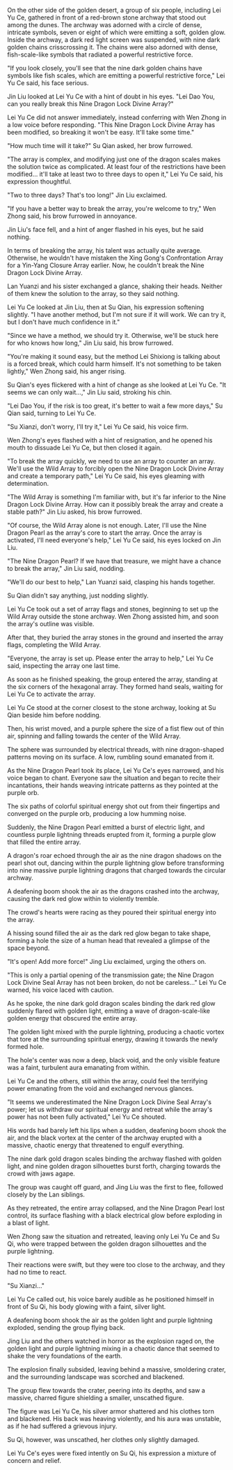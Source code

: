 On the other side of the golden desert, a group of six people, including Lei Yu Ce, gathered in front of a red-brown stone archway that stood out among the dunes. The archway was adorned with a circle of dense, intricate symbols, seven or eight of which were emitting a soft, golden glow. Inside the archway, a dark red light screen was suspended, with nine dark golden chains crisscrossing it. The chains were also adorned with dense, fish-scale-like symbols that radiated a powerful restrictive force.

"If you look closely, you'll see that the nine dark golden chains have symbols like fish scales, which are emitting a powerful restrictive force," Lei Yu Ce said, his face serious.

Jin Liu looked at Lei Yu Ce with a hint of doubt in his eyes. "Lei Dao You, can you really break this Nine Dragon Lock Divine Array?"

Lei Yu Ce did not answer immediately, instead conferring with Wen Zhong in a low voice before responding. "This Nine Dragon Lock Divine Array has been modified, so breaking it won't be easy. It'll take some time."

"How much time will it take?" Su Qian asked, her brow furrowed.

"The array is complex, and modifying just one of the dragon scales makes the solution twice as complicated. At least four of the restrictions have been modified... it'll take at least two to three days to open it," Lei Yu Ce said, his expression thoughtful.

"Two to three days? That's too long!" Jin Liu exclaimed.

"If you have a better way to break the array, you're welcome to try," Wen Zhong said, his brow furrowed in annoyance.

Jin Liu's face fell, and a hint of anger flashed in his eyes, but he said nothing.

In terms of breaking the array, his talent was actually quite average. Otherwise, he wouldn't have mistaken the Xing Gong's Confrontation Array for a Yin-Yang Closure Array earlier. Now, he couldn't break the Nine Dragon Lock Divine Array.

Lan Yuanzi and his sister exchanged a glance, shaking their heads. Neither of them knew the solution to the array, so they said nothing.

Lei Yu Ce looked at Jin Liu, then at Su Qian, his expression softening slightly. "I have another method, but I'm not sure if it will work. We can try it, but I don't have much confidence in it."

"Since we have a method, we should try it. Otherwise, we'll be stuck here for who knows how long," Jin Liu said, his brow furrowed.

"You're making it sound easy, but the method Lei Shixiong is talking about is a forced break, which could harm himself. It's not something to be taken lightly," Wen Zhong said, his anger rising.

Su Qian's eyes flickered with a hint of change as she looked at Lei Yu Ce. "It seems we can only wait...," Jin Liu said, stroking his chin.

"Lei Dao You, if the risk is too great, it's better to wait a few more days," Su Qian said, turning to Lei Yu Ce.

"Su Xianzi, don't worry, I'll try it," Lei Yu Ce said, his voice firm.

Wen Zhong's eyes flashed with a hint of resignation, and he opened his mouth to dissuade Lei Yu Ce, but then closed it again.

"To break the array quickly, we need to use an array to counter an array. We'll use the Wild Array to forcibly open the Nine Dragon Lock Divine Array and create a temporary path," Lei Yu Ce said, his eyes gleaming with determination.

"The Wild Array is something I'm familiar with, but it's far inferior to the Nine Dragon Lock Divine Array. How can it possibly break the array and create a stable path?" Jin Liu asked, his brow furrowed.

"Of course, the Wild Array alone is not enough. Later, I'll use the Nine Dragon Pearl as the array's core to start the array. Once the array is activated, I'll need everyone's help," Lei Yu Ce said, his eyes locked on Jin Liu.

"The Nine Dragon Pearl? If we have that treasure, we might have a chance to break the array," Jin Liu said, nodding.

"We'll do our best to help," Lan Yuanzi said, clasping his hands together.

Su Qian didn't say anything, just nodding slightly.

Lei Yu Ce took out a set of array flags and stones, beginning to set up the Wild Array outside the stone archway. Wen Zhong assisted him, and soon the array's outline was visible.

After that, they buried the array stones in the ground and inserted the array flags, completing the Wild Array.

"Everyone, the array is set up. Please enter the array to help," Lei Yu Ce said, inspecting the array one last time.

As soon as he finished speaking, the group entered the array, standing at the six corners of the hexagonal array. They formed hand seals, waiting for Lei Yu Ce to activate the array.

Lei Yu Ce stood at the corner closest to the stone archway, looking at Su Qian beside him before nodding.

Then, his wrist moved, and a purple sphere the size of a fist flew out of thin air, spinning and falling towards the center of the Wild Array.

The sphere was surrounded by electrical threads, with nine dragon-shaped patterns moving on its surface. A low, rumbling sound emanated from it.

As the Nine Dragon Pearl took its place, Lei Yu Ce's eyes narrowed, and his voice began to chant.
Everyone saw the situation and began to recite their incantations, their hands weaving intricate patterns as they pointed at the purple orb.

The six paths of colorful spiritual energy shot out from their fingertips and converged on the purple orb, producing a low humming noise.

Suddenly, the Nine Dragon Pearl emitted a burst of electric light, and countless purple lightning threads erupted from it, forming a purple glow that filled the entire array.

A dragon's roar echoed through the air as the nine dragon shadows on the pearl shot out, dancing within the purple lightning glow before transforming into nine massive purple lightning dragons that charged towards the circular archway.

A deafening boom shook the air as the dragons crashed into the archway, causing the dark red glow within to violently tremble.

The crowd's hearts were racing as they poured their spiritual energy into the array.

A hissing sound filled the air as the dark red glow began to take shape, forming a hole the size of a human head that revealed a glimpse of the space beyond.

"It's open! Add more force!" Jing Liu exclaimed, urging the others on.

"This is only a partial opening of the transmission gate; the Nine Dragon Lock Divine Seal Array has not been broken, do not be careless..." Lei Yu Ce warned, his voice laced with caution.

As he spoke, the nine dark gold dragon scales binding the dark red glow suddenly flared with golden light, emitting a wave of dragon-scale-like golden energy that obscured the entire array.

The golden light mixed with the purple lightning, producing a chaotic vortex that tore at the surrounding spiritual energy, drawing it towards the newly formed hole.

The hole's center was now a deep, black void, and the only visible feature was a faint, turbulent aura emanating from within.

Lei Yu Ce and the others, still within the array, could feel the terrifying power emanating from the void and exchanged nervous glances.

"It seems we underestimated the Nine Dragon Lock Divine Seal Array's power; let us withdraw our spiritual energy and retreat while the array's power has not been fully activated," Lei Yu Ce shouted.

His words had barely left his lips when a sudden, deafening boom shook the air, and the black vortex at the center of the archway erupted with a massive, chaotic energy that threatened to engulf everything.

The nine dark gold dragon scales binding the archway flashed with golden light, and nine golden dragon silhouettes burst forth, charging towards the crowd with jaws agape.

The group was caught off guard, and Jing Liu was the first to flee, followed closely by the Lan siblings.

As they retreated, the entire array collapsed, and the Nine Dragon Pearl lost control, its surface flashing with a black electrical glow before exploding in a blast of light.

Wen Zhong saw the situation and retreated, leaving only Lei Yu Ce and Su Qi, who were trapped between the golden dragon silhouettes and the purple lightning.

Their reactions were swift, but they were too close to the archway, and they had no time to react.

"Su Xianzi..."

Lei Yu Ce called out, his voice barely audible as he positioned himself in front of Su Qi, his body glowing with a faint, silver light.

A deafening boom shook the air as the golden light and purple lightning exploded, sending the group flying back.

Jing Liu and the others watched in horror as the explosion raged on, the golden light and purple lightning mixing in a chaotic dance that seemed to shake the very foundations of the earth.

The explosion finally subsided, leaving behind a massive, smoldering crater, and the surrounding landscape was scorched and blackened.

The group flew towards the crater, peering into its depths, and saw a massive, charred figure shielding a smaller, unscathed figure.

The figure was Lei Yu Ce, his silver armor shattered and his clothes torn and blackened. His back was heaving violently, and his aura was unstable, as if he had suffered a grievous injury.

Su Qi, however, was unscathed, her clothes only slightly damaged.

Lei Yu Ce's eyes were fixed intently on Su Qi, his expression a mixture of concern and relief.